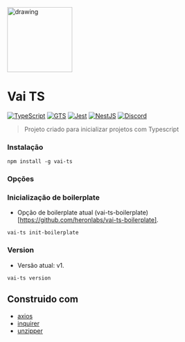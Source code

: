<img src="https://cdn.discordapp.com/attachments/983205521546956870/983205960568934470/unknown.png" alt="drawing" width="150"/>

# Vai TS

[![TypeScript](https://img.shields.io/badge/typescript-%23007ACC.svg?style=for-the-badge&logo=typescript&logoColor=white)](https://www.typescriptlang.org)
[![GTS](https://img.shields.io/badge/GTS-4285F4?style=for-the-badge&logo=google&logoColor=white)](https://github.com/google/gts)
[![Jest](https://img.shields.io/badge/-jest-%23C21325?style=for-the-badge&logo=jest&logoColor=white)](https://github.com/facebook/jest)
[![NestJS](https://img.shields.io/badge/nestjs-%23E0234E.svg?style=for-the-badge&logo=nestjs&logoColor=white)](https://docs.nestjs.com/)
[![Discord](https://img.shields.io/badge/%3CForum%3E-%237289DA.svg?style=for-the-badge&logo=discord&logoColor=white)](https://discord.gg/eS5xwk5kvK)


> Projeto criado para inicializar projetos com Typescript

### Instalação

```
npm install -g vai-ts
```

### Opções

### Inicialização de boilerplate 

* Opção de boilerplate atual (vai-ts-boilerplate)[https://github.com/heronlabs/vai-ts-boilerplate].

```
vai-ts init-boilerplate
```

### Version

* Versão atual: v1.

```
vai-ts version
```

## Construido com

- [axios](https://github.com/axios)
- [inquirer](https://github.com/SBoudrias/Inquirer.js/)
- [unzipper](https://github.com/ZJONSSON/node-unzipper)